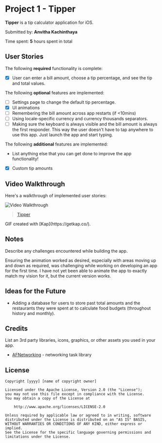 # Project 1 - Tipper

**Tipper** is a tip calculator application for iOS.

Submitted by: **Anvitha Kachinthaya**

Time spent: **5** hours spent in total

## User Stories

The following **required** functionality is complete:

* [X] User can enter a bill amount, choose a tip percentage, and see the tip and total values.

The following **optional** features are implemented:

* [ ] Settings page to change the default tip percentage.
* [X] UI animations
* [ ] Remembering the bill amount across app restarts (if <10mins)
* [ ] Using locale-specific currency and currency thousands separators.
* [ ] Making sure the keyboard is always visible and the bill amount is always the first responder. This way the user doesn't have to tap anywhere to use this app. Just launch the app and start typing.

The following **additional** features are implemented:

- List anything else that you can get done to improve the app functionality!
- [X] Custom tip amounts

## Video Walkthrough

Here's a walkthrough of implemented user stories:

<img src='https://imgur.com/a/96k0kTQ' title='Video Walkthrough' width='' alt='Video Walkthrough' />
<blockquote class="imgur-embed-pub" lang="en" data-id="a/96k0kTQ"  ><a href="//imgur.com/a/96k0kTQ">Tipper</a></blockquote>
GIF created with [Kap](https://getkap.co/).

## Notes

Describe any challenges encountered while building the app.

Ensuring the animation worked as desired, especially with areas moving up and down as required, was challenging while working on developing an app for the first time. I have not yet been able to animate the app to exactly match my vision for it, but the current version works.

## Ideas for the Future

- Adding a database for users to store past total amounts and the restaurants they were spent at to calculate food budgets (throughout history and monthly).

## Credits

List an 3rd party libraries, icons, graphics, or other assets you used in your app.

- [AFNetworking](https://github.com/AFNetworking/AFNetworking) - networking task library

## License

    Copyright [yyyy] [name of copyright owner]

    Licensed under the Apache License, Version 2.0 (the "License");
    you may not use this file except in compliance with the License.
    You may obtain a copy of the License at

        http://www.apache.org/licenses/LICENSE-2.0

    Unless required by applicable law or agreed to in writing, software
    distributed under the License is distributed on an "AS IS" BASIS,
    WITHOUT WARRANTIES OR CONDITIONS OF ANY KIND, either express or implied.
    See the License for the specific language governing permissions and
    limitations under the License.

